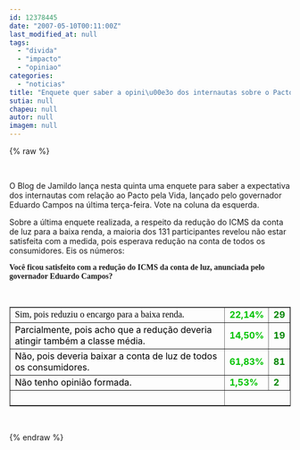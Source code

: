 ```yaml
---
id: 12378445
date: "2007-05-10T00:11:00Z"
last_modified_at: null
tags:
  - "divida"
  - "impacto"
  - "opiniao"
categories:
  - "noticias"
title: "Enquete quer saber a opini\u00e3o dos internautas sobre o Pacto pela Vida"
sutia: null
chapeu: null
autor: null
imagem: null
---
```

{% raw %}
<p><p>&nbsp;</p></p>
<p><p>O Blog de Jamildo lan&ccedil;a nesta quinta uma enquete para saber a expectativa dos internautas com rela&ccedil;&atilde;o ao Pacto pela Vida, lan&ccedil;ado pelo governador Eduardo Campos na &uacute;ltima ter&ccedil;a-feira. Vote na coluna da esquerda.</p></p>
<p><p>Sobre a &uacute;ltima enquete realizada, a respeito da redu&ccedil;&atilde;o do ICMS da conta de luz para a baixa renda, a maioria dos 131 participantes revelou n&atilde;o estar satisfeita com a medida, pois esperava redu&ccedil;&atilde;o na conta de todos os consumidores. Eis os n&uacute;meros:</p></p>
<p><p><strong><font face=\"Verdana\" size=\"1\">Voc&ecirc; ficou satisfeito com a redu&ccedil;&atilde;o do ICMS da conta de luz, anunciada pelo governador Eduardo Campos?<br /></p>
<p><br /></p>
<p></font></strong></p>
<p><table cellspacing=\"5\" cellpadding=\"0\" width=\"100%\" border=\"0\"></p>
<p>    <tbody></p>
<p>        <tr></p>
<p>            <td><font size=\"1\"><font face=\"Verdana\"><font color=\"#000000\">Sim, pois reduziu o encargo para a baixa renda.&nbsp;</font></font></font></td></p>
<p>            <td><font face=\"Verdana, Arial, Helvetica, sans-serif\" color=\"#cc3300\" size=\"1\"><strong>22,14%</strong></font></td></p>
<p>            <td><font face=\"Verdana, Arial, Helvetica, sans-serif\" color=\"#885500\" size=\"1\"><strong>29</strong></font></td></p>
<p>        </tr></p>
<p>        <tr></p>
<p>            <td><font face=\"Verdana, Arial, Helvetica, sans-serif\" size=\"1\"><font face=\"Verdana, Arial, Helvetica, sans-serif\" color=\"#000000\" size=\"1\">Parcialmente, pois acho que a redu&ccedil;&atilde;o deveria atingir tamb&eacute;m a classe m&eacute;dia.&nbsp;</font></font></td></p>
<p>            <td><font face=\"Verdana, Arial, Helvetica, sans-serif\" color=\"#cc3300\" size=\"1\"><strong>14,50%</strong></font></td></p>
<p>            <td><font face=\"Verdana, Arial, Helvetica, sans-serif\" color=\"#885500\" size=\"1\"><strong>19</strong></font></td></p>
<p>        </tr></p>
<p>        <tr></p>
<p>            <td><font face=\"Verdana, Arial, Helvetica, sans-serif\" size=\"1\"><font face=\"Verdana, Arial, Helvetica, sans-serif\" color=\"#000000\" size=\"1\">N&atilde;o, pois deveria baixar a conta de luz de todos os consumidores.&nbsp;</font></font></td></p>
<p>            <td><font face=\"Verdana, Arial, Helvetica, sans-serif\" color=\"#cc3300\" size=\"1\"><strong>61,83%</strong></font></td></p>
<p>            <td><font face=\"Verdana, Arial, Helvetica, sans-serif\" color=\"#885500\" size=\"1\"><strong>81</strong></font></td></p>
<p>        </tr></p>
<p>        <tr></p>
<p>            <td><font face=\"Verdana, Arial, Helvetica, sans-serif\" size=\"1\"><font face=\"Verdana, Arial, Helvetica, sans-serif\" color=\"#000000\" size=\"1\">N&atilde;o tenho opini&atilde;o formada.&nbsp;</font></font></td></p>
<p>            <td><font face=\"Verdana, Arial, Helvetica, sans-serif\" color=\"#cc3300\" size=\"1\"><strong>1,53%</strong></font></td></p>
<p>            <td><font face=\"Verdana, Arial, Helvetica, sans-serif\" color=\"#885500\" size=\"1\"><strong>2</strong></font></td></p>
<p>        </tr></p>
<p>        <tr></p>
<p>            <td colspan=\"4\">&nbsp;</td></p>
<p>        </tr></p>
<p>    </tbody></p>
<p></table></p>
<p></p></p>
<p><div align=\"center\">&nbsp;</div> </p>
{% endraw %}